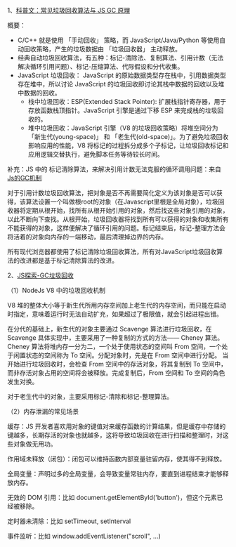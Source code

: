 1、[科普文：常见垃圾回收算法与 JS GC 原理](https://mp.weixin.qq.com/s/KZsgQxlrsfYMvJejbZqGHw)

概要：
- C/C++ 就是使用 「手动回收」 策略，而 JavaScript/Java/Python 等使用自动回收策略，产生的垃圾数据由 「垃圾回收器」 主动释放。
- 经典自动垃圾回收算法，有五种：标记-清除法、复制算法、引用计数（无法解决循环引用问题）、标记-压缩算法、代际假设和分代收集。
- JavaScript 垃圾回收： JavaScript 的原始数据类型存在栈中，引用数据类型存在堆中，所以讨论 JavaScript 的垃圾回收即讨论其栈中数据的回收以及堆中数据的回收。
    - 栈中垃圾回收：ESP(Extended Stack Pointer): 扩展栈指针寄存器，用于存放函数栈顶指针。JavaScript 引擎是通过下移 ESP 来完成栈的垃圾回收的。
    - 堆中垃圾回收：JavaScript 引擎（V8 的垃圾回收策略）将堆空间分为 「新生代(young-space)」 和 「老生代(old-space)」。为了避免垃圾回收影响应用的性能，V8 将标记的过程拆分成多个子标记，让垃圾回收标记和应用逻辑交替执行，避免脚本任务等待较长时间。

补充：JS 中的 标记清除算法，来解决引用计数无法克服的循环调用问题：来自 [Js的GC机制](https://blog.csdn.net/qq_40413670/article/details/106232321)

对于引用计数垃圾回收算法，把对象是否不再需要简化定义为该对象是否可以获得，该算法设置一个叫做根root的对象（在Javascript里根是全局对象），垃圾回收器将定期从根开始，找所有从根开始引用的对象，然后找这些对象引用的对象，以此不断向下查找。从根开始，垃圾回收器将找到所有可以获得的对象和收集所有不能获得的对象，这样便解决了循环引用的问题。标记结束后，标记-整理方法会将活着的对象向内存的一端移动，最后清理掉边界的内存。

所有现代浏览器都使用了标记清除垃圾回收算法，所有对JavaScript垃圾回收算法的改进都是基于标记清除算法的改进。

2、[JS探索-GC垃圾回收](https://zhuanlan.zhihu.com/p/103110917)

（1）NodeJs V8 中的垃圾回收机制

V8 堆的整体大小等于新生代所用内存空间加上老生代的内存空间，而只能在启动时指定，意味着运行时无法自动扩充，如果超过了极限值，就会引起进程出错。

在分代的基础上，新生代的对象主要通过 Scavenge 算法进行垃圾回收，在 Scavenge 具体实现中，主要采用了一种复制的方式的方法—— Cheney 算法。
Cheney 算法将堆内存一分为二，一个处于使用状态的空间叫 From 空间，一个处于闲置状态的空间称为 To 空间。分配对象时，先是在 From 空间中进行分配。
当开始进行垃圾回收时，会检查 From 空间中的存活对象，将其复制到 To 空间中，而非存活对象占用的空间将会被释放。完成复制后，From 空间和 To 空间的角色发生对换。

对于老生代中的对象，主要采用标记-清除和标记-整理算法。

（2）内存泄漏的常见场景

缓存：JS 开发者喜欢用对象的键值对来缓存函数的计算结果，但是缓存中存储的键越多，长期存活的对象也就越多，这将导致垃圾回收在进行扫描和整理时，对这些对象做无用功。

作用域未释放（闭包）：闭包可以维持函数内部变量驻留内存，使其得不到释放。

全局变量：声明过多的全局变量，会导致变量常驻内存，要直到进程结束才能够释放内存。

无效的 DOM 引用：比如 document.getElementById('button')，但这个元素已经被移除。

定时器未清除：比如 setTimeout, setInterval

事件监听：比如 window.addEventListener("scroll", ...)


